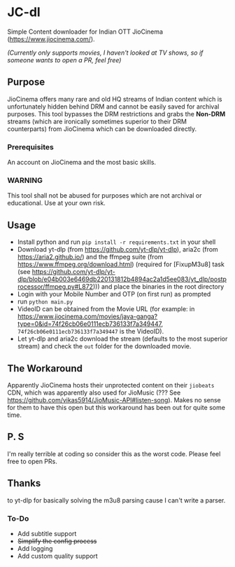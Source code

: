 # JC-dl
Simple Content downloader for Indian OTT JioCinema (https://www.jiocinema.com/).

*(Currently only supports movies, I haven't looked at TV shows, so if someone wants to open a PR, feel free)*

## Purpose
JioCinema offers many rare and old HQ streams of Indian content which is unfortunately hidden behind DRM and cannot be easily saved for archival purposes. This tool bypasses the DRM restrictions and grabs the **Non-DRM** streams (which are ironically sometimes superior to their DRM counterparts) from JioCinema which can be downloaded directly.

### Prerequisites
An account on JioCinema and the most basic skills.

### WARNING
This tool shall not be abused for purposes which are not archival or educational. Use at your own risk.

## Usage
* Install python and run `pip install -r requirements.txt` in your shell
* Download yt-dlp (from https://github.com/yt-dlp/yt-dlp), aria2c (from https://aria2.github.io/) and the ffmpeg suite (from https://www.ffmpeg.org/download.html)
(required for [FixupM3u8] task (see https://github.com/yt-dlp/yt-dlp/blob/e04b003e6469db220131812b4894ac2a1d5ee083/yt_dlp/postprocessor/ffmpeg.py#L872))) and place the binaries in the root directory
* Login with your Mobile Number and OTP (on first run) as prompted
* run `python main.py`
* VideoID can be obtained from the Movie URL (for example: in https://www.jiocinema.com/movies/jaya-ganga?type=0&id=74f26cb06e0111ecb736133f7a349447, `74f26cb06e0111ecb736133f7a349447` is the VideoID). 
* Let yt-dlp and aria2c download the stream (defaults to the most superior stream) and check the `out` folder for the downloaded movie.

## The Workaround
Apparently JioCinema hosts their unprotected content on their `jiobeats` CDN, which was apparently also used for JioMusic (??? See https://github.com/vikas5914/JioMusic-API#listen-song). 
Makes no sense for them to have this open but this workaround has been out for quite some time.

## P. S
I'm really terrible at coding so consider this as the worst code. Please feel free to open PRs.

## Thanks
to yt-dlp for basically solving the m3u8 parsing cause I can't write a parser.

### To-Do
* Add subtitle support
* ~~Simplify the config process~~
* Add logging
* Add custom quality support
